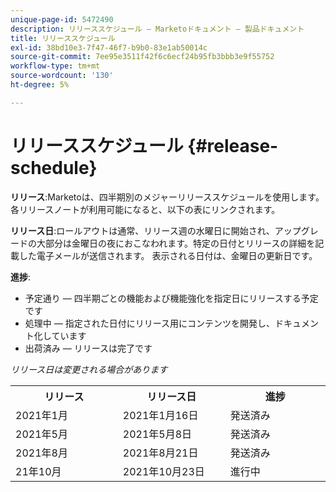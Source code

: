 ```yaml
---
unique-page-id: 5472490
description: リリーススケジュール — Marketoドキュメント — 製品ドキュメント
title: リリーススケジュール
exl-id: 38bd10e3-7f47-46f7-b9b0-83e1ab50014c
source-git-commit: 7ee95e3511f42f6c6ecf24b95fb3bbb3e9f55752
workflow-type: tm+mt
source-wordcount: '130'
ht-degree: 5%

---
```


# リリーススケジュール {#release-schedule}

**リリース**:Marketoは、四半期別のメジャーリリーススケジュールを使用します。各リリースノートが利用可能になると、以下の表にリンクされます。

**リリース日**:ロールアウトは通常、リリース週の水曜日に開始され、アップグレードの大部分は金曜日の夜におこなわれます。特定の日付とリリースの詳細を記載した電子メールが送信されます。 表示される日付は、金曜日の更新日です。

**進捗**:

* 予定通り — 四半期ごとの機能および機能強化を指定日にリリースする予定です
* 処理中 — 指定された日付にリリース用にコンテンツを開発し、ドキュメント化しています
* 出荷済み — リリースは完了です

_リリース日は変更される場合があります_

<table> 
 <colgroup> 
  <col> 
  <col> 
  <col> 
 </colgroup> 
 <tbody> 
  <tr> 
   <th width="250px">リリース</th> 
   <th width="250px">リリース日</th> 
   <th width="250px">進捗</th> 
  </tr> 
  <tr> 
   <td colspan="1">2021年1月</td> 
   <td colspan="1">2021年1月16日</td> 
   <td colspan="1">発送済み</td> 
  </tr> 
  <tr> 
   <td colspan="1">2021年5月</td> 
   <td colspan="1">2021年5月8日</td> 
   <td colspan="1">発送済み</td> 
  </tr> 
  <tr> 
   <td colspan="1">2021年8月</td> 
   <td colspan="1">2021年8月21日</td> 
   <td colspan="1">発送済み</td> 
  </tr> 
  <tr> 
   <td colspan="1">21年10月</td> 
   <td colspan="1">2021年10月23日</td> 
   <td colspan="1">進行中</td> 
  </tr> 
 </tbody> 
</table>
